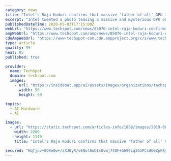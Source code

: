 ```yaml
---
category: news
title: "Intel's Raja Koduri confirms that massive 'father of all' GPU is aimed at the data center"
excerpt: "Intel tweeted a photo teasing a massive and mysterious GPU on Friday, and in doing so, lit the internet aflame with speculation. Early on, pretty much everyone settled on it being a form of Intel's upcoming Xe HP or"
publishedDateTime: 2020-05-03T17:15:00Z
webUrl: "https://www.techspot.com/news/85076-intel-raja-koduri-confirms-massive-father-all-gpu.html"
ampWebUrl: "https://www.techspot.com/amp/news/85076-intel-raja-koduri-confirms-massive-father-all-gpu.html"
cdnAmpWebUrl: "https://www-techspot-com.cdn.ampproject.org/c/s/www.techspot.com/amp/news/85076-intel-raja-koduri-confirms-massive-father-all-gpu.html"
type: article
quality: 95
heat: 95
published: true

provider:
  name: TechSpot
  domain: techspot.com
  images:
    - url: "https://insideout.app/ai/assets/images/organizations/techspot.com-50x50.jpg"
      width: 50
      height: 50

topics:
  - AI Hardware
  - AI

images:
  - url: "https://static.techspot.com/articles-info/1898/images/2019-08-22-image.jpg"
    width: 2200
    height: 1140
    title: "Intel's Raja Koduri confirms that massive 'father of all' GPU is aimed at the data center"

secured: "HqTjuv+0OXe0w+/sXJByR/vENu48uOIs0vmj748F+G690Lq3G1PCsdG0ZpF8yaCq/lt6g67Cl9C1ygQ/8P4DQP9hlNDRPbSBwkayBV24d39F5tUhTI9VdRZ0yOcCZczlpb3Ep4KFNHvrPPVB/nUSk5AVJ4tUQoCmmxfP+h57xNdJZ9zbKfTRm8zA250gmmso27p1hqAlEH2RKlqlf+tgU6LDkfxNLsE084JJnkqaP5Y9ZD8+6Txya9KNDQkPhvq3SDKF9njjQYme3k0jnoYY3TWzfdZj2sXYKDaiGYeElAY4V2vwRbsyailc/MiAEX9P;9OgoaW2htAvlcwzsQxHdOw=="
---
```


